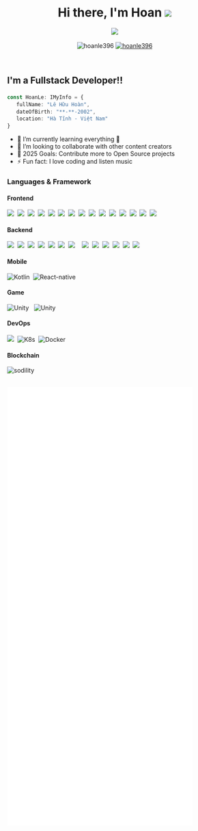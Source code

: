 <h1 align="center">Hi there, I'm Hoan <img src="https://media.giphy.com/media/hvRJCLFzcasrR4ia7z/giphy.gif" width="35"></h1>
<p align="center">
  <a href="https://github.com/DenverCoder1/readme-typing-svg">
  <img src="https://readme-typing-svg.herokuapp.com?font=Time+New+Roman&color=%23C8BE25&size=25&center=true&vCenter=true&width=600&height=100&lines=Software+Engineer+@hoanle396;Competitive+Programmer;Expert+on+ReactJS;Always+learning+new+things"></a>
</p>
<p align="center"> 
	<img src="https://komarev.com/ghpvc/?username=hoanle396&label=Profile%20views&color=0047AB&style=plastic?" alt="hoanle396" height=25px, width=160px/> 
	<a href = "https://commits.top/egypt.html" target="_blank">
		<img src="https://enfsgag3ayy6w9q.m.pipedream.net/&style=plastic" alt="hoanle396" target="_blank" height=25px, width=250px/> 
	</a>
</p>
<br/>

## I'm a Fullstack Developer!!

```typescript
const HoanLe: IMyInfo = {
   fullName: "Lê Hữu Hoàn",
   dateOfBirth: "**-**-2002",
   location: "Hà Tĩnh - Việt Nam"
}
```

- 🌱 I’m currently learning everything 🤣
- 👯 I’m looking to collaborate with other content creators
- 🥅 2025 Goals: Contribute more to Open Source projects
- ⚡ Fun fact: I love coding and listen music 

### Languages & Framework

#### Frontend
<img src="https://img.shields.io/badge/HTML5-E34F26?style=for-the-badge&logo=html5&logoColor=white">&nbsp;&nbsp;<img src="https://img.shields.io/badge/CSS3-1572B6?style=for-the-badge&logo=css3&logoColor=white">&nbsp;&nbsp;<img src="https://img.shields.io/badge/JavaScript-F0DB4F?style=for-the-badge&logo=JavaScript&logoColor=white">&nbsp;&nbsp;<img src="https://img.shields.io/badge/typescript-1572B6?style=for-the-badge&logo=typescript&logoColor=white">&nbsp;&nbsp;<img src="https://img.shields.io/badge/sass-CB6699?style=for-the-badge&logo=sass&logoColor=white">&nbsp;&nbsp;<img src="https://img.shields.io/badge/tailwindcss-38B2AC?style=for-the-badge&logo=tailwindcss&logoColor=white">&nbsp;&nbsp;<img src="https://img.shields.io/badge/Bootstrap-7311F6?style=for-the-badge&logo=Bootstrap&logoColor=white">&nbsp;&nbsp;<img src="https://img.shields.io/badge/Vue.js-35495E?style=for-the-badge&logo=vuedotjs&logoColor=4FC08D">&nbsp;&nbsp;<img src="https://shields.io/badge/reactjs-black?logo=react&style=for-the-badge">&nbsp;&nbsp;<img src="https://img.shields.io/badge/-redux-764ABC?logo=redux&logoColor=for-the-badge&style=for-the-badge">&nbsp;&nbsp;<img src="https://img.shields.io/badge/-Nextjs-000000?logo=nextdotjs&logoColor=style=for-the-badge&style=for-the-badge">&nbsp;&nbsp;<img src="https://img.shields.io/badge/nuxt.js-35495E?style=for-the-badge&logo=nuxtdotjs&logoColor=4FC08D">&nbsp;&nbsp;<img src="https://img.shields.io/badge/-materualUi-1FA6CA?logo=mui&logoColor=white&style=for-the-badge">&nbsp;&nbsp;<img src="https://img.shields.io/badge/-React%20query-F0513C?logo=react-query&logoColor=white&style=for-the-badge">&nbsp;&nbsp;<img src="https://img.shields.io/badge/-zustand-252B37?logo=zustand&logoColor=white&style=for-the-badge">

#### Backend
<img src="https://img.shields.io/badge/-NodeJS-83CD29?logo=NodedotJS&logoColor=for-the-badge&style=for-the-badge">&nbsp;&nbsp;<img src="https://img.shields.io/badge/-ExpressJS-DDDDDD?logo=express&logoColor=000000&style=for-the-badge">&nbsp;&nbsp;<img src="https://img.shields.io/badge/-Flask-000000?logo=flask&logoColor=style=for-the-badge&style=for-the-badge">&nbsp;&nbsp;<img src="https://img.shields.io/badge/-Nestjs-DF234F?logo=nestJs&logoColor=style=for-the-badge&style=for-the-badge">&nbsp;&nbsp;<img src="https://img.shields.io/badge/Laravel-FD4F31?style=for-the-badge&logo=Laravel&logoColor=white">&nbsp;&nbsp;<img src="https://img.shields.io/badge/spring-77BC1F?style=for-the-badge&logo=spring&logoColor=white">&nbsp;&nbsp;<img src="https://img.shields.io/badge/php-6181B6?style=for-the-badge&logo=php&logoColor=white"> &nbsp;&nbsp; <img src="https://img.shields.io/badge/python-4381B3?style=for-the-badge&logo=python&logoColor=white">&nbsp;&nbsp;<img src="https://img.shields.io/badge/Java-ED8B00?style=for-the-badge&logo=openjdk&logoColor=white">&nbsp;&nbsp;<img src="https://img.shields.io/badge/go-6AD7E5?style=for-the-badge&logo=go&logoColor=white">&nbsp;&nbsp;<img src="https://img.shields.io/badge/sql-4275CB?style=for-the-badge&logo=SQL&logoColor=white">&nbsp;&nbsp;<img src="https://img.shields.io/badge/.net CSHARP-9B4F96?style=for-the-badge&logo=csharp&logoColor=white">&nbsp;&nbsp;<img src="https://img.shields.io/badge/graphql-E434AA?style=for-the-badge&logo=graphql&logoColor=white">

#### Mobile
<img alt="Kotlin" src="https://img.shields.io/badge/Kotlin-3F87BC?style=for-the-badge&logo=Kotlin&logoColor=white">&nbsp;&nbsp;<img alt="React-native" src="https://shields.io/badge/react native-black?logo=react&style=for-the-badge">

#### Game
<img alt="Unity" src="https://img.shields.io/badge/unity-000000?style=for-the-badge&logo=unity&logoColor=white">&nbsp;&nbsp;
<img alt="Unity" src="https://img.shields.io/badge/godot-3279a8?style=for-the-badge&logo=godot&logoColor=white">

#### DevOps
<img src="https://img.shields.io/badge/git-F34F29?style=for-the-badge&logo=git&logoColor=white">&nbsp;&nbsp;<img alt="K8s" src="https://img.shields.io/badge/Kubernetes-326CE5?style=for-the-badge&logo=Kubernetes&logoColor=white">&nbsp;&nbsp;<img alt="Docker" src="https://img.shields.io/badge/Docker-326CE5?style=for-the-badge&logo=Docker&logoColor=white">

#### Blockchain
<img alt="sodility" src="https://img.shields.io/badge/-sodility-6464DC?logo=solidity&logoColor=for-the-badge&style=for-the-badge">

<br>
<br>

![Metrics](https://github.com/Hoanle396/Hoanle396/blob/main/github-metrics.svg)

[messenger]: https://www.facebook.com/messages/t/100036070716996
[website]: https://hoanle.tk
[telegram]: https://t.me/lhhoan
[youtube]: https://www.youtube.com/channel/UCm3jjrj_lvfsMzZYhn2FoHg
[discord]: https://discord.com/users/934653009479217282
[facebook]: https://facebook.com//hoanle396

